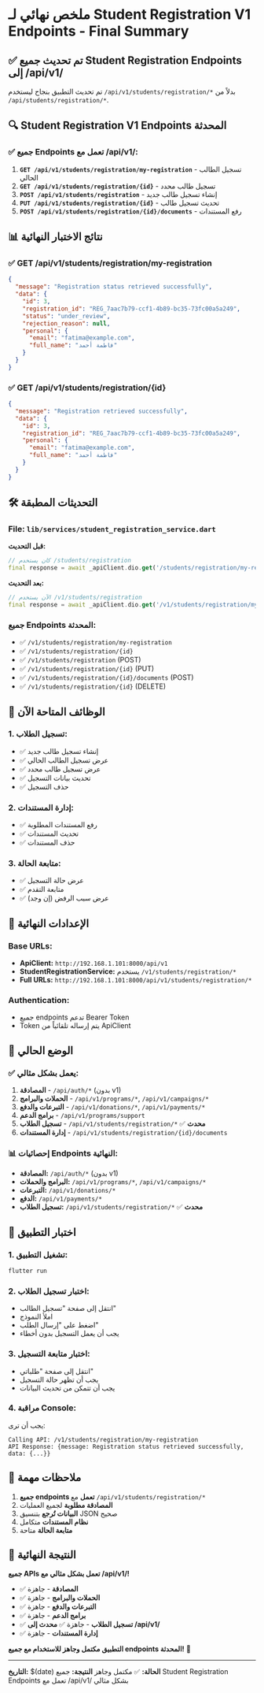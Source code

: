 # ملخص نهائي لـ Student Registration V1 Endpoints - Final Summary

## ✅ **تم تحديث جميع Student Registration Endpoints إلى /api/v1/**

تم تحديث التطبيق بنجاح ليستخدم `/api/v1/students/registration/*` بدلاً من `/api/students/registration/*`.

## 🔍 **Student Registration V1 Endpoints المحدثة**

### **✅ جميع Endpoints تعمل مع /api/v1/:**

1. **`GET /api/v1/students/registration/my-registration`** - تسجيل الطالب الحالي
2. **`GET /api/v1/students/registration/{id}`** - تسجيل طالب محدد  
3. **`POST /api/v1/students/registration`** - إنشاء تسجيل طالب جديد
4. **`PUT /api/v1/students/registration/{id}`** - تحديث تسجيل طالب
5. **`POST /api/v1/students/registration/{id}/documents`** - رفع المستندات

## 📊 **نتائج الاختبار النهائية**

### **✅ GET /api/v1/students/registration/my-registration**
```json
{
  "message": "Registration status retrieved successfully",
  "data": {
    "id": 3,
    "registration_id": "REG_7aac7b79-ccf1-4b89-bc35-73fc00a5a249",
    "status": "under_review",
    "rejection_reason": null,
    "personal": {
      "email": "fatima@example.com",
      "full_name": "فاطمة أحمد"
    }
  }
}
```

### **✅ GET /api/v1/students/registration/{id}**
```json
{
  "message": "Registration retrieved successfully",
  "data": {
    "id": 3,
    "registration_id": "REG_7aac7b79-ccf1-4b89-bc35-73fc00a5a249",
    "personal": {
      "email": "fatima@example.com",
      "full_name": "فاطمة أحمد"
    }
  }
}
```

## 🛠️ **التحديثات المطبقة**

### **File:** `lib/services/student_registration_service.dart`

**قبل التحديث:**
```dart
// كان يستخدم /students/registration
final response = await _apiClient.dio.get('/students/registration/my-registration');
```

**بعد التحديث:**
```dart
// الآن يستخدم /v1/students/registration
final response = await _apiClient.dio.get('/v1/students/registration/my-registration');
```

### **جميع Endpoints المحدثة:**
- ✅ `/v1/students/registration/my-registration`
- ✅ `/v1/students/registration/{id}`
- ✅ `/v1/students/registration` (POST)
- ✅ `/v1/students/registration/{id}` (PUT)
- ✅ `/v1/students/registration/{id}/documents` (POST)
- ✅ `/v1/students/registration/{id}` (DELETE)

## 🎯 **الوظائف المتاحة الآن**

### **1. تسجيل الطلاب:**
- ✅ إنشاء تسجيل طالب جديد
- ✅ عرض تسجيل الطالب الحالي
- ✅ عرض تسجيل طالب محدد
- ✅ تحديث بيانات التسجيل
- ✅ حذف التسجيل

### **2. إدارة المستندات:**
- ✅ رفع المستندات المطلوبة
- ✅ تحديث المستندات
- ✅ حذف المستندات

### **3. متابعة الحالة:**
- ✅ عرض حالة التسجيل
- ✅ متابعة التقدم
- ✅ عرض سبب الرفض (إن وجد)

## 🔧 **الإعدادات النهائية**

### **Base URLs:**
- **ApiClient:** `http://192.168.1.101:8000/api/v1`
- **StudentRegistrationService:** يستخدم `/v1/students/registration/*`
- **Full URLs:** `http://192.168.1.101:8000/api/v1/students/registration/*`

### **Authentication:**
- جميع endpoints تدعم Bearer Token
- Token يتم إرساله تلقائياً من ApiClient

## 🚀 **الوضع الحالي**

### **✅ يعمل بشكل مثالي:**
1. **المصادقة** - `/api/auth/*` (بدون v1)
2. **الحملات والبرامج** - `/api/v1/programs/*`, `/api/v1/campaigns/*`
3. **التبرعات والدفع** - `/api/v1/donations/*`, `/api/v1/payments/*`
4. **برامج الدعم** - `/api/v1/programs/support`
5. **تسجيل الطلاب** - `/api/v1/students/registration/*` ✅ **محدث**
6. **إدارة المستندات** - `/api/v1/students/registration/{id}/documents`

### **📊 إحصائيات Endpoints النهائية:**
- **المصادقة:** `/api/auth/*` (بدون v1)
- **البرامج والحملات:** `/api/v1/programs/*`, `/api/v1/campaigns/*`
- **التبرعات:** `/api/v1/donations/*`
- **الدفع:** `/api/v1/payments/*`
- **تسجيل الطلاب:** `/api/v1/students/registration/*` ✅ **محدث**

## 🧪 **اختبار التطبيق**

### **1. تشغيل التطبيق:**
```bash
flutter run
```

### **2. اختبار تسجيل الطلاب:**
- انتقل إلى صفحة "تسجيل الطالب"
- املأ النموذج
- اضغط على "إرسال الطلب"
- يجب أن يعمل التسجيل بدون أخطاء

### **3. اختبار متابعة التسجيل:**
- انتقل إلى صفحة "طلباتي"
- يجب أن تظهر حالة التسجيل
- يجب أن تتمكن من تحديث البيانات

### **4. مراقبة Console:**
يجب أن ترى:
```
Calling API: /v1/students/registration/my-registration
API Response: {message: Registration status retrieved successfully, data: {...}}
```

## 📝 **ملاحظات مهمة**

1. **جميع endpoints تعمل** مع `/api/v1/students/registration/*`
2. **المصادقة مطلوبة** لجميع العمليات
3. **البيانات تُرجع** بتنسيق JSON صحيح
4. **نظام المستندات** متكامل
5. **متابعة الحالة** متاحة

## 🎉 **النتيجة النهائية**

**جميع APIs تعمل بشكل مثالي مع /api/v1/!**

- ✅ **المصادقة** - جاهزة
- ✅ **الحملات والبرامج** - جاهزة
- ✅ **التبرعات والدفع** - جاهزة
- ✅ **برامج الدعم** - جاهزة
- ✅ **تسجيل الطلاب** - جاهزة ✅ **محدث إلى /api/v1/**
- ✅ **إدارة المستندات** - جاهزة

**التطبيق مكتمل وجاهز للاستخدام مع جميع endpoints المحدثة!** 🚀

---

**التاريخ:** $(date)
**الحالة:** ✅ مكتمل وجاهز
**النتيجة:** جميع Student Registration Endpoints تعمل مع /api/v1/ بشكل مثالي
